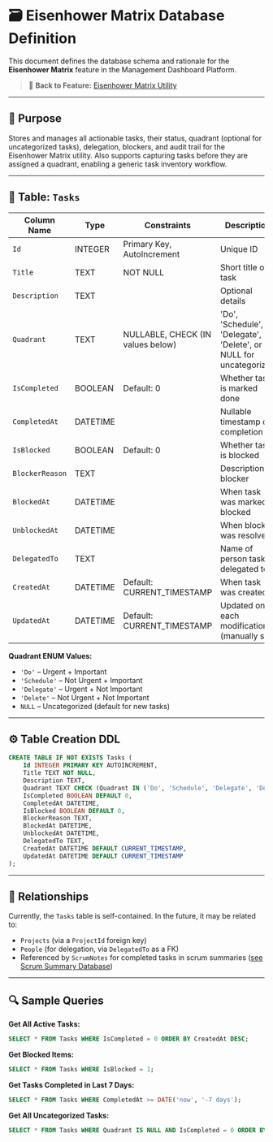 # 🗃️ Eisenhower Matrix Database Definition

This document defines the database schema and rationale for the **Eisenhower Matrix** feature in the Management Dashboard Platform.

> 🔗 **Back to Feature:** [Eisenhower Matrix Utility](feature-eisenhower-matrix.md)

---

## 📄 Purpose

Stores and manages all actionable tasks, their status, quadrant (optional for uncategorized tasks), delegation, blockers, and audit trail for the Eisenhower Matrix utility. Also supports capturing tasks before they are assigned a quadrant, enabling a generic task inventory workflow.

---

## 🧱 Table: `Tasks`

| Column Name     | Type     | Constraints                       | Description                                 |
| --------------- | -------- | --------------------------------- | ------------------------------------------- |
| `Id`            | INTEGER  | Primary Key, AutoIncrement        | Unique ID                                   |
| `Title`         | TEXT     | NOT NULL                          | Short title of task                         |
| `Description`   | TEXT     |                                   | Optional details                            |
| `Quadrant`      | TEXT     | NULLABLE, CHECK (IN values below) | 'Do', 'Schedule', 'Delegate', 'Delete', or NULL for uncategorized |
| `IsCompleted`   | BOOLEAN  | Default: 0                        | Whether task is marked done                 |
| `CompletedAt`   | DATETIME |                                   | Nullable timestamp of completion            |
| `IsBlocked`     | BOOLEAN  | Default: 0                        | Whether task is blocked                     |
| `BlockerReason` | TEXT     |                                   | Description of blocker                      |
| `BlockedAt`     | DATETIME |                                   | When task was marked blocked                |
| `UnblockedAt`   | DATETIME |                                   | When blocker was resolved                   |
| `DelegatedTo`   | TEXT     |                                   | Name of person task is delegated to         |
| `CreatedAt`     | DATETIME | Default: CURRENT_TIMESTAMP        | When task was created                       |
| `UpdatedAt`     | DATETIME | Default: CURRENT_TIMESTAMP        | Updated on each modification (manually set) |

**Quadrant ENUM Values:**

* `'Do'` – Urgent + Important
* `'Schedule'` – Not Urgent + Important
* `'Delegate'` – Urgent + Not Important
* `'Delete'` – Not Urgent + Not Important
* `NULL` – Uncategorized (default for new tasks)

---

## ⚙️ Table Creation DDL

```sql
CREATE TABLE IF NOT EXISTS Tasks (
    Id INTEGER PRIMARY KEY AUTOINCREMENT,
    Title TEXT NOT NULL,
    Description TEXT,
    Quadrant TEXT CHECK (Quadrant IN ('Do', 'Schedule', 'Delegate', 'Delete') OR Quadrant IS NULL),
    IsCompleted BOOLEAN DEFAULT 0,
    CompletedAt DATETIME,
    IsBlocked BOOLEAN DEFAULT 0,
    BlockerReason TEXT,
    BlockedAt DATETIME,
    UnblockedAt DATETIME,
    DelegatedTo TEXT,
    CreatedAt DATETIME DEFAULT CURRENT_TIMESTAMP,
    UpdatedAt DATETIME DEFAULT CURRENT_TIMESTAMP
);
```

---

## 🔁 Relationships

Currently, the `Tasks` table is self-contained. In the future, it may be related to:
- `Projects` (via a `ProjectId` foreign key)
- `People` (for delegation, via `DelegatedTo` as a FK)
- Referenced by `ScrumNotes` for completed tasks in scrum summaries ([see Scrum Summary Database](feature-scrum-summary-database.md))

---

## 🔍 Sample Queries

**Get All Active Tasks:**

```sql
SELECT * FROM Tasks WHERE IsCompleted = 0 ORDER BY CreatedAt DESC;
```

**Get Blocked Items:**

```sql
SELECT * FROM Tasks WHERE IsBlocked = 1;
```

**Get Tasks Completed in Last 7 Days:**

```sql
SELECT * FROM Tasks WHERE CompletedAt >= DATE('now', '-7 days');
```

**Get All Uncategorized Tasks:**

```sql
SELECT * FROM Tasks WHERE Quadrant IS NULL AND IsCompleted = 0 ORDER BY CreatedAt DESC;
```
